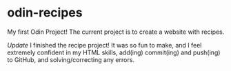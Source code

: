# odin-recipes
My first Odin Project! The current project is to create a website with recipes.

*Update* I finished the recipe project! It was so fun to make, and I feel extremely confident in my HTML skills, add(ing) commit(ing) and push(ing) to GitHub, and solving/correcting any errors.
